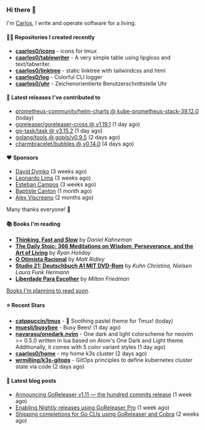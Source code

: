 ### Hi there 👋

I'm [Carlos](https://caarlos0.dev), I write and operate software for a living.

#### 👨‍💻 Repositories I created recently
- **[caarlos0/icons](https://github.com/caarlos0/icons)** - icons for tmux
- **[caarlos0/tablewriter](https://github.com/caarlos0/tablewriter)** - A very simple table using lipgloss and text/tabwriter.
- **[caarlos0/linktree](https://github.com/caarlos0/linktree)** - static linktree with tailwindcss and html
- **[caarlos0/log](https://github.com/caarlos0/log)** - Colorful CLI logger
- **[caarlos0/uhr](https://github.com/caarlos0/uhr)** - Zeichenorientierte Benutzerschnittstelle Uhr

#### 🚀 Latest releases I've contributed to


- [prometheus-community/helm-charts @ kube-prometheus-stack-39.12.0](https://github.com/prometheus-community/helm-charts/releases/tag/kube-prometheus-stack-39.12.0) (today)
- [goreleaser/goreleaser-cross @ v1.19.1](https://github.com/goreleaser/goreleaser-cross/releases/tag/v1.19.1) (1 day ago)
- [go-task/task @ v3.15.2](https://github.com/go-task/task/releases/tag/v3.15.2) (1 day ago)
- [golang/tools @ gopls/v0.9.5](https://github.com/golang/tools/releases/tag/gopls%2Fv0.9.5) (2 days ago)
- [charmbracelet/bubbles @ v0.14.0](https://github.com/charmbracelet/bubbles/releases/tag/v0.14.0) (4 days ago)

#### ❤️ Sponsors
- [David Dymko](https://github.com/ddymko) (3 weeks ago)
- [Leonardo Lima](https://github.com/leozz37) (3 weeks ago)
- [Esteban Campos](https://github.com/stvmachine) (3 weeks ago)
- [Baptiste Canton](https://github.com/batmac) (1 month ago)
- [Alex Viscreanu](https://github.com/aexvir) (2 months ago)

Many thanks everyone! 🙏

#### 📚 Books I'm reading
- **[Thinking, Fast and Slow](https://www.goodreads.com/book/show/13135899-thinking-fast-and-slow)** by _Daniel Kahneman_
- **[The Daily Stoic: 366 Meditations on Wisdom, Perseverance, and the Art of Living](https://www.goodreads.com/book/show/29093292-the-daily-stoic)** by _Ryan Holiday_
- **[O Otimista Racional](https://www.goodreads.com/book/show/32706964-o-otimista-racional)** by _Matt Ridley_
- **[Studio 21: Deutschbuch A1 MIT DVD-Rom](https://www.goodreads.com/book/show/25495148-studio-21)** by _Kuhn Christina, Nielsen Laura Funk Hermann_
- **[Liberdade Para Escolher](https://www.goodreads.com/book/show/17238591-liberdade-para-escolher)** by _Milton Friedman_

[Books I'm planning to read soon](https://www.amazon.com.br/hz/wishlist/ls/EB8P7VS717SV).

#### ⭐ Recent Stars


- **[catppuccin/tmux](https://github.com/catppuccin/tmux)** - 💽 Soothing pastel theme for Tmux! (today)
- **[muesli/busybee](https://github.com/muesli/busybee)** - Busy Bees! (1 day ago)
- **[navarasu/onedark.nvim](https://github.com/navarasu/onedark.nvim)** - One dark and light colorscheme for neovim &gt;= 0.5.0 written in lua based on Atom&#39;s One Dark and Light theme. Additionally, it comes with 5 color variant styles (1 day ago)
- **[caarlos0/home](https://github.com/caarlos0/home)** - my home k3s cluster (2 days ago)
- **[wrmilling/k3s-gitops](https://github.com/wrmilling/k3s-gitops)** - GitOps principles to define kubernetes cluster state via code (2 days ago)

#### 📄 Latest blog posts
- [Announcing GoReleaser v1.11 — the hundred commits release](https://carlosbecker.com/posts/goreleaser-v1.11/) (1 week ago)
- [Enabling Nightly releases using GoReleaser Pro](https://carlosbecker.com/posts/goreleaser-nightly/) (1 week ago)
- [Shipping completions for Go CLIs using GoReleaser and Cobra](https://carlosbecker.com/posts/golang-completions-cobra/) (2 weeks ago)
